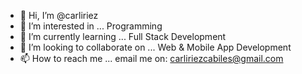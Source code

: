 - 👋 Hi, I’m @carliriez
- 👀 I’m interested in ... Programming
- 🌱 I’m currently learning ... Full Stack Development
- 💞️ I’m looking to collaborate on ... Web & Mobile App Development
- 📫 How to reach me ... email me on: carliriezcabiles@gmail.com

<!---
carliriez/carliriez is a ✨ special ✨ repository because its `README.md` (this file) appears on your GitHub profile.
You can click the Preview link to take a look at your changes.
--->

